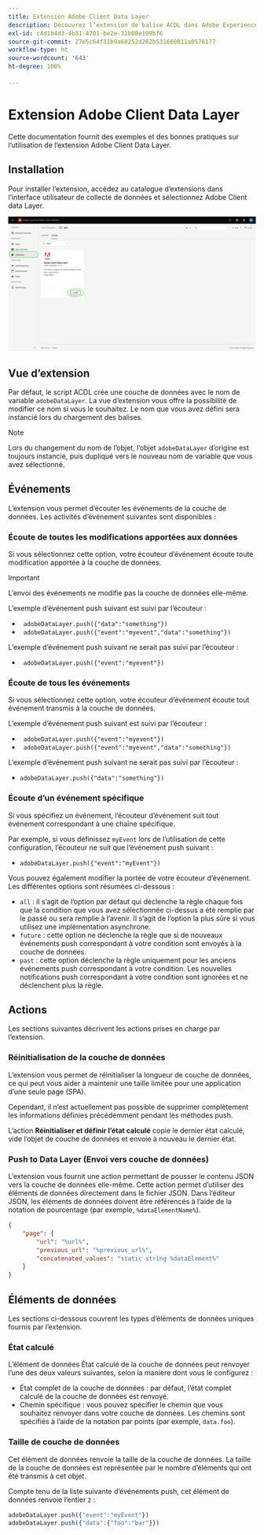 ```yaml
---
title: Extension Adobe Client Data Layer
description: Découvrez l’extension de balise ACDL dans Adobe Experience Platform.
exl-id: c4d1b4d3-4b51-4701-be2e-31b08e109bf6
source-git-commit: 27e5c64f31b9a68252d262b531660811a0576177
workflow-type: ht
source-wordcount: '643'
ht-degree: 100%

---
```


# Extension Adobe Client Data Layer

Cette documentation fournit des exemples et des bonnes pratiques sur l’utilisation de l’extension Adobe Client Data Layer.

<!-- (Missing document?)
If you would like to have more details on development consideration, [please reach this page](./dev.md). -->

## Installation

Pour installer l’extension, accédez au catalogue d’extensions dans l’interface utilisateur de collecte de données et sélectionnez Adobe Client data Layer.

![Vue Extension ACDL dans le catalogue](./images/catalog.png)

<!-- (GitHub link?)
There is also the possibility to fork this project. You can download this github project, realize the change that you deem required for your specific use-case and re-upload it on your Organization as a private extension.
This installation will not be supported on our end.<br>
>[!NOTE]
>
> _Consider renaming the extension name in the extension.json file_ -->

## Vue d’extension

Par défaut, le script ACDL crée une couche de données avec le nom de variable `adobeDataLayer`. La vue d’extension vous offre la possibilité de modifier ce nom si vous le souhaitez. Le nom que vous avez défini sera instancié lors du chargement des balises.

>[!NOTE]
>
>Lors du changement du nom de l’objet, l’objet `adobeDataLayer` d’origine est toujours instancié, puis dupliqué vers le nouveau nom de variable que vous avez sélectionné.

## Événements

L’extension vous permet d’écouter les événements de la couche de données. Les activités d’événement suivantes sont disponibles :

### Écoute de toutes les modifications apportées aux données

Si vous sélectionnez cette option, votre écouteur d’événement écoute toute modification apportée à la couche de données.

>[!IMPORTANT]
>
>L’envoi des événements ne modifie pas la couche de données elle-même.

L’exemple d’événement push suivant est suivi par l’écouteur :

* ` adobeDataLayer.push({"data":"something"})`
* ` adobeDataLayer.push({"event":"myevent","data":"something"})`

L’exemple d’événement push suivant ne serait pas suivi par l’écouteur :

* ` adobeDataLayer.push({"event":"myevent"})`

### Écoute de tous les événements

Si vous sélectionnez cette option, votre écouteur d’événement écoute tout événement transmis à la couche de données.

L’exemple d’événement push suivant est suivi par l’écouteur :

* ` adobeDataLayer.push({"event":"myevent"})`
* ` adobeDataLayer.push({"event":"myevent","data":"something"})`

L’exemple d’événement push suivant ne serait pas suivi par l’écouteur :

* ` adobeDataLayer.push({"data":"something"}) `

### Écoute d’un événement spécifique

Si vous spécifiez un événement, l’écouteur d’événement suit tout événement correspondant à une chaîne spécifique.

Par exemple, si vous définissez `myEvent` lors de l’utilisation de cette configuration, l’écouteur ne suit que l’événement push suivant :

* `adobeDataLayer.push({"event":"myEvent"})`

Vous pouvez également modifier la portée de votre écouteur d’événement. Les différentes options sont résumées ci-dessous :

* `all` : il s’agit de l’option par défaut qui déclenche la règle chaque fois que la condition que vous avez sélectionnée ci-dessus a été remplie par le passé ou sera remplie à l’avenir. Il s’agit de l’option la plus sûre si vous utilisez une implémentation asynchrone.
* `future` : cette option ne déclenche la règle que si de nouveaux événements push correspondant à votre condition sont envoyés à la couche de données.
* `past` : cette option déclenche la règle uniquement pour les anciens événements push correspondant à votre condition. Les nouvelles notifications push correspondant à votre condition sont ignorées et ne déclenchent plus la règle.

## Actions

Les sections suivantes décrivent les actions prises en charge par l’extension.

### Réinitialisation de la couche de données

L’extension vous permet de réinitialiser la longueur de couche de données, ce qui peut vous aider à maintenir une taille limitée pour une application d’une seule page (SPA).

Cependant, il n’est actuellement pas possible de supprimer complètement les informations définies précédemment pendant les méthodes push.

L’action **Réinitialiser et définir l’état calculé** copie le dernier état calculé, vide l’objet de couche de données et envoie à nouveau le dernier état.

### Push to Data Layer (Envoi vers couche de données)

L’extension vous fournit une action permettant de pousser le contenu JSON vers la couche de données elle-même. Cette action permet d’utiliser des éléments de données directement dans le fichier JSON. Dans l’éditeur JSON, les éléments de données doivent être référencés à l’aide de la notation de pourcentage (par exemple, `%dataElementName%`).

```json
{
    "page": {
        "url": "%url%",
        "previous_url": "%previous_url%",
        "concatenated_values": "static string %dataElement%"
    }
}
```

## Éléments de données

Les sections ci-dessous couvrent les types d’éléments de données uniques fournis par l’extension.

### État calculé

L’élément de données État calculé de la couche de données peut renvoyer l’une des deux valeurs suivantes, selon la manière dont vous le configurez :

* État complet de la couche de données : par défaut, l’état complet calculé de la couche de données est renvoyé.
* Chemin spécifique : vous pouvez spécifier le chemin que vous souhaitez renvoyer dans votre couche de données. Les chemins sont spécifiés à l’aide de la notation par points (par exemple, `data.foo`).

### Taille de couche de données

Cet élément de données renvoie la taille de la couche de données. La taille de la couche de données est représentée par le nombre d’éléments qui ont été transmis à cet objet.

Compte tenu de la liste suivante d’événements push, cet élément de données renvoie l’entier `2` :

```js
adobeDataLayer.push({"event":"myEvent"})
adobeDataLayer.push({"data":{"foo":"bar"}})
```
